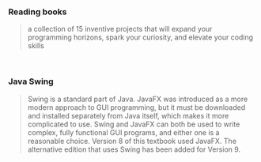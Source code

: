 ### Reading books

> a collection of 15 inventive projects that will expand your programming horizons, spark your curiosity, and elevate your coding skills

&nbsp;


### Java Swing
> Swing is a standard part of Java. JavaFX was introduced as a more modern approach to GUI programming, but it must be downloaded and installed separately from Java itself, which makes it more complicated to use. Swing and JavaFX can both be used to write complex, fully functional GUI programs, and either one is a reasonable choice. Version 8 of this textbook used JavaFX. The alternative edition that uses Swing has been added for Version 9.
